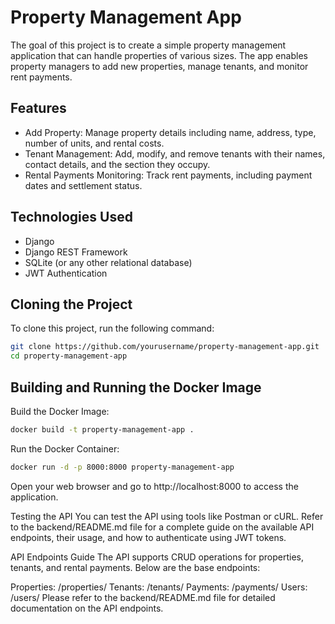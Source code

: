 # Property Management App

The goal of this project is to create a simple property management application that can handle properties of various sizes. The app enables property managers to add new properties, manage tenants, and monitor rent payments.

## Features

- Add Property: Manage property details including name, address, type, number of units, and rental costs.
- Tenant Management: Add, modify, and remove tenants with their names, contact details, and the section they occupy.
- Rental Payments Monitoring: Track rent payments, including payment dates and settlement status.

## Technologies Used

- Django
- Django REST Framework
- SQLite (or any other relational database)
- JWT Authentication

## Cloning the Project

To clone this project, run the following command:

```bash
git clone https://github.com/yourusername/property-management-app.git
cd property-management-app
```
## Building and Running the Docker Image
Build the Docker Image:

```bash
docker build -t property-management-app .
```
Run the Docker Container:

```bash
docker run -d -p 8000:8000 property-management-app
```
Open your web browser and go to http://localhost:8000 to access the application.

Testing the API
You can test the API using tools like Postman or cURL. Refer to the backend/README.md file for a complete guide on the available API endpoints, their usage, and how to authenticate using JWT tokens.

API Endpoints Guide
The API supports CRUD operations for properties, tenants, and rental payments. Below are the base endpoints:

Properties: /properties/
Tenants: /tenants/
Payments: /payments/
Users: /users/
Please refer to the backend/README.md file for detailed documentation on the API endpoints.
